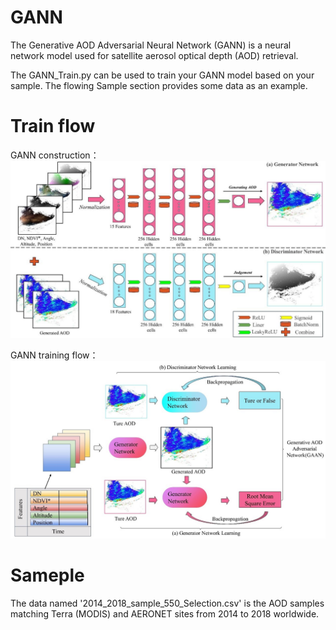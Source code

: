 # GANN
The Generative AOD Adversarial Neural Network (GANN) is a neural network model used for satellite aerosol optical depth (AOD) retrieval. 

The GANN_Train.py can be used to train your GANN model based on your sample. The flowing Sample section provides some data as an example.
# Train flow

GANN construction：
![image](Model.png.jpg)

GANN training flow：
![image](Training_flow.png.jpg)

# Sameple

The data named '2014_2018_sample_550_Selection.csv' is the AOD samples matching Terra (MODIS) and AERONET sites from 2014 to 2018 worldwide.
